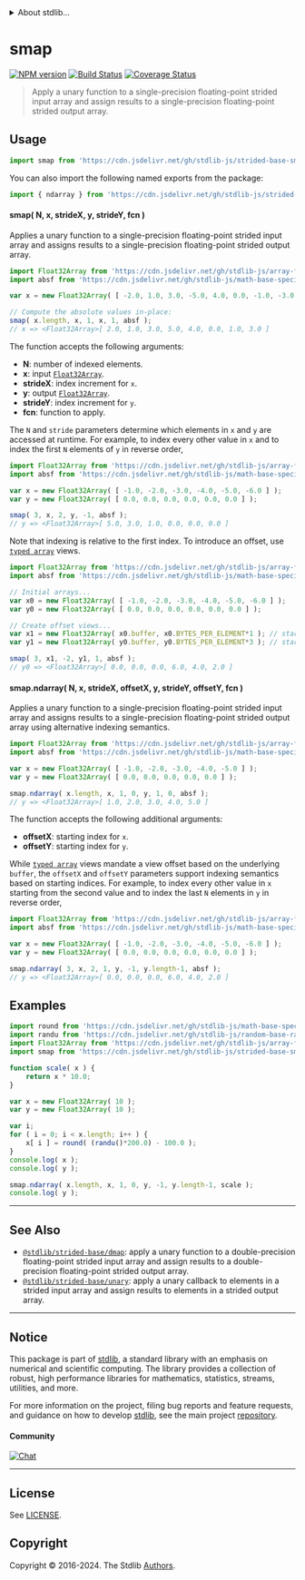 <!--

@license Apache-2.0

Copyright (c) 2020 The Stdlib Authors.

Licensed under the Apache License, Version 2.0 (the "License");
you may not use this file except in compliance with the License.
You may obtain a copy of the License at

   http://www.apache.org/licenses/LICENSE-2.0

Unless required by applicable law or agreed to in writing, software
distributed under the License is distributed on an "AS IS" BASIS,
WITHOUT WARRANTIES OR CONDITIONS OF ANY KIND, either express or implied.
See the License for the specific language governing permissions and
limitations under the License.

-->


<details>
  <summary>
    About stdlib...
  </summary>
  <p>We believe in a future in which the web is a preferred environment for numerical computation. To help realize this future, we've built stdlib. stdlib is a standard library, with an emphasis on numerical and scientific computation, written in JavaScript (and C) for execution in browsers and in Node.js.</p>
  <p>The library is fully decomposable, being architected in such a way that you can swap out and mix and match APIs and functionality to cater to your exact preferences and use cases.</p>
  <p>When you use stdlib, you can be absolutely certain that you are using the most thorough, rigorous, well-written, studied, documented, tested, measured, and high-quality code out there.</p>
  <p>To join us in bringing numerical computing to the web, get started by checking us out on <a href="https://github.com/stdlib-js/stdlib">GitHub</a>, and please consider <a href="https://opencollective.com/stdlib">financially supporting stdlib</a>. We greatly appreciate your continued support!</p>
</details>

# smap

[![NPM version][npm-image]][npm-url] [![Build Status][test-image]][test-url] [![Coverage Status][coverage-image]][coverage-url] <!-- [![dependencies][dependencies-image]][dependencies-url] -->

> Apply a unary function to a single-precision floating-point strided input array and assign results to a single-precision floating-point strided output array.

<section class="intro">

</section>

<!-- /.intro -->



<section class="usage">

## Usage

```javascript
import smap from 'https://cdn.jsdelivr.net/gh/stdlib-js/strided-base-smap@v0.2.1-deno/mod.js';
```

You can also import the following named exports from the package:

```javascript
import { ndarray } from 'https://cdn.jsdelivr.net/gh/stdlib-js/strided-base-smap@v0.2.1-deno/mod.js';
```

#### smap( N, x, strideX, y, strideY, fcn )

Applies a unary function to a single-precision floating-point strided input array and assigns results to a single-precision floating-point strided output array.

```javascript
import Float32Array from 'https://cdn.jsdelivr.net/gh/stdlib-js/array-float32@deno/mod.js';
import absf from 'https://cdn.jsdelivr.net/gh/stdlib-js/math-base-special-absf@deno/mod.js';

var x = new Float32Array( [ -2.0, 1.0, 3.0, -5.0, 4.0, 0.0, -1.0, -3.0 ] );

// Compute the absolute values in-place:
smap( x.length, x, 1, x, 1, absf );
// x => <Float32Array>[ 2.0, 1.0, 3.0, 5.0, 4.0, 0.0, 1.0, 3.0 ]
```

The function accepts the following arguments:

-   **N**: number of indexed elements.
-   **x**: input [`Float32Array`][@stdlib/array/float32].
-   **strideX**: index increment for `x`.
-   **y**: output [`Float32Array`][@stdlib/array/float32].
-   **strideY**: index increment for `y`.
-   **fcn**: function to apply.

The `N` and `stride` parameters determine which elements in `x` and `y` are accessed at runtime. For example, to index every other value in `x` and to index the first `N` elements of `y` in reverse order,

```javascript
import Float32Array from 'https://cdn.jsdelivr.net/gh/stdlib-js/array-float32@deno/mod.js';
import absf from 'https://cdn.jsdelivr.net/gh/stdlib-js/math-base-special-absf@deno/mod.js';

var x = new Float32Array( [ -1.0, -2.0, -3.0, -4.0, -5.0, -6.0 ] );
var y = new Float32Array( [ 0.0, 0.0, 0.0, 0.0, 0.0, 0.0 ] );

smap( 3, x, 2, y, -1, absf );
// y => <Float32Array>[ 5.0, 3.0, 1.0, 0.0, 0.0, 0.0 ]
```

Note that indexing is relative to the first index. To introduce an offset, use [`typed array`][@stdlib/array/float32] views.

```javascript
import Float32Array from 'https://cdn.jsdelivr.net/gh/stdlib-js/array-float32@deno/mod.js';
import absf from 'https://cdn.jsdelivr.net/gh/stdlib-js/math-base-special-absf@deno/mod.js';

// Initial arrays...
var x0 = new Float32Array( [ -1.0, -2.0, -3.0, -4.0, -5.0, -6.0 ] );
var y0 = new Float32Array( [ 0.0, 0.0, 0.0, 0.0, 0.0, 0.0 ] );

// Create offset views...
var x1 = new Float32Array( x0.buffer, x0.BYTES_PER_ELEMENT*1 ); // start at 2nd element
var y1 = new Float32Array( y0.buffer, y0.BYTES_PER_ELEMENT*3 ); // start at 4th element

smap( 3, x1, -2, y1, 1, absf );
// y0 => <Float32Array>[ 0.0, 0.0, 0.0, 6.0, 4.0, 2.0 ]
```

#### smap.ndarray( N, x, strideX, offsetX, y, strideY, offsetY, fcn )

Applies a unary function to a single-precision floating-point strided input array and assigns results to a single-precision floating-point strided output array using alternative indexing semantics.

```javascript
import Float32Array from 'https://cdn.jsdelivr.net/gh/stdlib-js/array-float32@deno/mod.js';
import absf from 'https://cdn.jsdelivr.net/gh/stdlib-js/math-base-special-absf@deno/mod.js';

var x = new Float32Array( [ -1.0, -2.0, -3.0, -4.0, -5.0 ] );
var y = new Float32Array( [ 0.0, 0.0, 0.0, 0.0, 0.0 ] );

smap.ndarray( x.length, x, 1, 0, y, 1, 0, absf );
// y => <Float32Array>[ 1.0, 2.0, 3.0, 4.0, 5.0 ]
```

The function accepts the following additional arguments:

-   **offsetX**: starting index for `x`.
-   **offsetY**: starting index for `y`.

While [`typed array`][@stdlib/array/float32] views mandate a view offset based on the underlying `buffer`, the `offsetX` and `offsetY` parameters support indexing semantics based on starting indices. For example, to index every other value in `x` starting from the second value and to index the last `N` elements in `y` in reverse order,

```javascript
import Float32Array from 'https://cdn.jsdelivr.net/gh/stdlib-js/array-float32@deno/mod.js';
import absf from 'https://cdn.jsdelivr.net/gh/stdlib-js/math-base-special-absf@deno/mod.js';

var x = new Float32Array( [ -1.0, -2.0, -3.0, -4.0, -5.0, -6.0 ] );
var y = new Float32Array( [ 0.0, 0.0, 0.0, 0.0, 0.0, 0.0 ] );

smap.ndarray( 3, x, 2, 1, y, -1, y.length-1, absf );
// y => <Float32Array>[ 0.0, 0.0, 0.0, 6.0, 4.0, 2.0 ]
```

</section>

<!-- /.usage -->

<section class="notes">

</section>

<!-- /.notes -->

<section class="examples">

## Examples

<!-- eslint no-undef: "error" -->

```javascript
import round from 'https://cdn.jsdelivr.net/gh/stdlib-js/math-base-special-round@deno/mod.js';
import randu from 'https://cdn.jsdelivr.net/gh/stdlib-js/random-base-randu@deno/mod.js';
import Float32Array from 'https://cdn.jsdelivr.net/gh/stdlib-js/array-float32@deno/mod.js';
import smap from 'https://cdn.jsdelivr.net/gh/stdlib-js/strided-base-smap@v0.2.1-deno/mod.js';

function scale( x ) {
    return x * 10.0;
}

var x = new Float32Array( 10 );
var y = new Float32Array( 10 );

var i;
for ( i = 0; i < x.length; i++ ) {
    x[ i ] = round( (randu()*200.0) - 100.0 );
}
console.log( x );
console.log( y );

smap.ndarray( x.length, x, 1, 0, y, -1, y.length-1, scale );
console.log( y );
```

</section>

<!-- /.examples -->

<!-- C interface documentation. -->



<!-- Section for related `stdlib` packages. Do not manually edit this section, as it is automatically populated. -->

<section class="related">

* * *

## See Also

-   <span class="package-name">[`@stdlib/strided-base/dmap`][@stdlib/strided/base/dmap]</span><span class="delimiter">: </span><span class="description">apply a unary function to a double-precision floating-point strided input array and assign results to a double-precision floating-point strided output array.</span>
-   <span class="package-name">[`@stdlib/strided-base/unary`][@stdlib/strided/base/unary]</span><span class="delimiter">: </span><span class="description">apply a unary callback to elements in a strided input array and assign results to elements in a strided output array.</span>

</section>

<!-- /.related -->

<!-- Section for all links. Make sure to keep an empty line after the `section` element and another before the `/section` close. -->


<section class="main-repo" >

* * *

## Notice

This package is part of [stdlib][stdlib], a standard library with an emphasis on numerical and scientific computing. The library provides a collection of robust, high performance libraries for mathematics, statistics, streams, utilities, and more.

For more information on the project, filing bug reports and feature requests, and guidance on how to develop [stdlib][stdlib], see the main project [repository][stdlib].

#### Community

[![Chat][chat-image]][chat-url]

---

## License

See [LICENSE][stdlib-license].


## Copyright

Copyright &copy; 2016-2024. The Stdlib [Authors][stdlib-authors].

</section>

<!-- /.stdlib -->

<!-- Section for all links. Make sure to keep an empty line after the `section` element and another before the `/section` close. -->

<section class="links">

[npm-image]: http://img.shields.io/npm/v/@stdlib/strided-base-smap.svg
[npm-url]: https://npmjs.org/package/@stdlib/strided-base-smap

[test-image]: https://github.com/stdlib-js/strided-base-smap/actions/workflows/test.yml/badge.svg?branch=v0.2.1
[test-url]: https://github.com/stdlib-js/strided-base-smap/actions/workflows/test.yml?query=branch:v0.2.1

[coverage-image]: https://img.shields.io/codecov/c/github/stdlib-js/strided-base-smap/main.svg
[coverage-url]: https://codecov.io/github/stdlib-js/strided-base-smap?branch=main

<!--

[dependencies-image]: https://img.shields.io/david/stdlib-js/strided-base-smap.svg
[dependencies-url]: https://david-dm.org/stdlib-js/strided-base-smap/main

-->

[chat-image]: https://img.shields.io/gitter/room/stdlib-js/stdlib.svg
[chat-url]: https://app.gitter.im/#/room/#stdlib-js_stdlib:gitter.im

[stdlib]: https://github.com/stdlib-js/stdlib

[stdlib-authors]: https://github.com/stdlib-js/stdlib/graphs/contributors

[umd]: https://github.com/umdjs/umd
[es-module]: https://developer.mozilla.org/en-US/docs/Web/JavaScript/Guide/Modules

[deno-url]: https://github.com/stdlib-js/strided-base-smap/tree/deno
[deno-readme]: https://github.com/stdlib-js/strided-base-smap/blob/deno/README.md
[umd-url]: https://github.com/stdlib-js/strided-base-smap/tree/umd
[umd-readme]: https://github.com/stdlib-js/strided-base-smap/blob/umd/README.md
[esm-url]: https://github.com/stdlib-js/strided-base-smap/tree/esm
[esm-readme]: https://github.com/stdlib-js/strided-base-smap/blob/esm/README.md
[branches-url]: https://github.com/stdlib-js/strided-base-smap/blob/main/branches.md

[stdlib-license]: https://raw.githubusercontent.com/stdlib-js/strided-base-smap/main/LICENSE

[@stdlib/array/float32]: https://github.com/stdlib-js/array-float32/tree/deno

<!-- <related-links> -->

[@stdlib/strided/base/dmap]: https://github.com/stdlib-js/strided-base-dmap/tree/deno

[@stdlib/strided/base/unary]: https://github.com/stdlib-js/strided-base-unary/tree/deno

<!-- </related-links> -->

</section>

<!-- /.links -->
